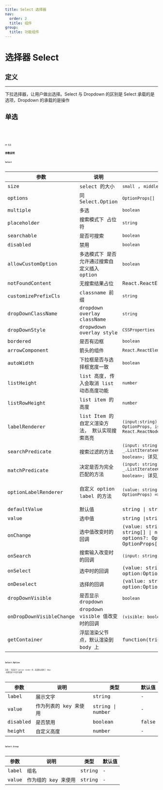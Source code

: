 ```yaml
---
title: Select 选择器
nav:
  order: 2
  title: 组件
group:
  title: 功能组件
---
```


# 选择器 Select

## 定义

---

下拉选择器，让用户做出选择。Select 与 Dropdown 的区别是 Select 承载的是选项，Dropdown 的承载的是操作

## 单选

<code src='./demos/single.tsx' title='单选' desc='大小，无边框' >
<code src='./demos/auto.tsx' title='单选' desc='紧凑型，自动宽度' >
<code src='./demos/highlight.tsx' title='单选' desc='不可选项， 搜索高亮' >
<code src='./demos/multiple.tsx' title='多选' desc='无group' >
<code src='./demos/freeinput.tsx' title='多选' desc='搜索 自由输入' >
<code src='./demos/customizeoptions.tsx' title='单选' desc='自定义 options render'>
## 多选

## 参数说明

### Select

| 参数                    | 说明                                          | 类型                                                                                                                               | 默认值                                                            |
| ----------------------- | --------------------------------------------- | ---------------------------------------------------------------------------------------------------------------------------------- | ----------------------------------------------------------------- |
| size                    | select 的大小                                 | `small` , `middle` , `large`                                                                                                       | `middle`                                                          |
| options                 | 同 Select.Option                              | `OptionProps[]`                                                                                                                    | -                                                                 |
| multiple                | 多选                                          | `boolean`                                                                                                                          | `false`                                                           |
| placeholder             | 搜索模式下 占位符                             | `string`                                                                                                                           | -                                                                 |
| searchable              | 是否可搜索                                    | `boolean`                                                                                                                          | `false`                                                           |
| disabled                | 禁用                                          | `boolean`                                                                                                                          | false                                                             |
| allowCustomOption       | 多选模式下 是否允许通过搜索自定义插入 option  | `boolean`                                                                                                                          | false                                                             |
| notFoundContent         | 无搜索结果占位                                | React.ReactElement                                                                                                                 | -                                                                 |
| customizePrefixCls      | classname 前缀                                | `string`                                                                                                                           | -                                                                 |
| dropDownClassName       | dropdown overlay className                    | `string`                                                                                                                           | -                                                                 |
| dropDownStyle           | dropwdown overlay style                       | `CSSProperties`                                                                                                                    | -                                                                 |
| bordered                | 是否有边框                                    | `boolean`                                                                                                                          | `true`                                                            |
| arrowComponent          | 箭头的组件                                    | `React.ReactElement`                                                                                                               | `<DownOutlined>`                                                  |
| autoWidth               | 下拉框是否与选择框宽度一致                    | `boolean`                                                                                                                          | true                                                              |
| listHeight              | list 高度, 传入会取消 list 动态高度功能       | `number`                                                                                                                           | -                                                                 |
| listRowHeight           | list item 的高度                              | `number`                                                                                                                           | 44                                                                |
| labelRenderer           | list Item 的自定义渲染方法， 默认实现搜索高亮 | `(input:string) => (option: OptionProps, isGroup: boolean) => React.ReactNode`                                                     | -                                                                 |
| searchPredicate         | 搜索过滤的方法                                | `(input: string) => _.ListIterateeCustom<OptionProps, boolean>;` 详见[lodash#filter](https://lodash.com/docs/4.17.15#filter)       | `(input: string) => (o: OptionProps) => o.label.includes(input);` |
| matchPredicate          | 决定是否为完全匹配的方法                      | `(input: string) => _.ListIterateeCustom<OptionProps, boolean>;` 详见[lodash#findIndex](https://lodash.com/docs/4.17.15#findIndex) | `(input: string) => (o: OptionProps) => o.label === input`        |
| optionLabelRenderer     | 自定义 option label 的方法                    | `(value: string \| number, option?: OptionProps) => React.ReactNode;`                                                              | `(value: string, option?: OptionProps) => option?.label || value` |
| defaultValue            | 默认值                                        | string \| string[]                                                                                                                 | -                                                                 |
| value                   | 选中值                                        | string \|string[]                                                                                                                  | -                                                                 |
| onChange                | 选中值改变时的回调                            | (value: string \| number \| string[] \| number[], options?: OptionProps \| OptionProps[])) => void                                 |
| onSearch                | 搜索输入改变时的回调                          | `(input: string) => void;`                                                                                                         |
| onSelect                | 选中时的回调                                  | (value: string \| number, option:Option) => void                                                                                   |
| onDeselect              | 选择的回调                                    | (vallue: string \| number, option:Option) => void                                                                                  |
| dropDownVisible         | 是否显示 dropdown                             | `boolean`                                                                                                                          |                                                                   |  |
| onDropDownVisibleChange | dropdown visible 值改变时的回调               | `(visible: boolean)=>void`                                                                                                         |                                                                   |
| getContainer            | 浮层渲染父节点，默认渲染到 body 上            | function(triggerNode)                                                                                                              | `() => document.body`                                             |

### Select.Option

注意： 当自定义 option render 时，高度默认使用了 40px ,如需自定义可自行设置

| 参数     | 说明                  | 类型             | 默认值 |
| -------- | --------------------- | ---------------- | ------ |
| label    | 展示文字              | string           | -      |
| value    | 作为列表的 key 来使用 | string \| number | -      |
| disabled | 是否禁用              | boolean          | false  |
| height   | 自定义高度            | number           | -      |

### Select.Group

| 参数  | 说明                | 类型   | 默认值 |
| ----- | ------------------- | ------ | ------ |
| label | 组名                | string | -      |
| value | 作为组的 key 来使用 | string | -      |
